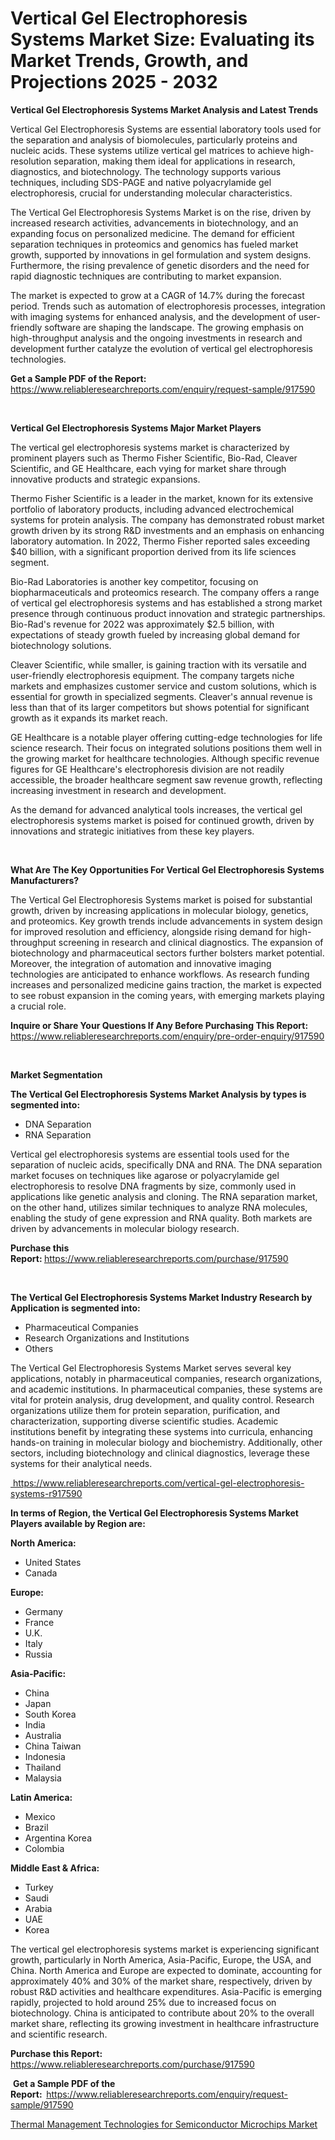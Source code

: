 <p><h1>Vertical Gel Electrophoresis Systems Market Size: Evaluating its Market Trends, Growth, and Projections 2025 - 2032</h1></p><p><strong>Vertical Gel Electrophoresis Systems Market Analysis and Latest Trends</strong></p>
<p><p>Vertical Gel Electrophoresis Systems are essential laboratory tools used for the separation and analysis of biomolecules, particularly proteins and nucleic acids. These systems utilize vertical gel matrices to achieve high-resolution separation, making them ideal for applications in research, diagnostics, and biotechnology. The technology supports various techniques, including SDS-PAGE and native polyacrylamide gel electrophoresis, crucial for understanding molecular characteristics.</p><p>The Vertical Gel Electrophoresis Systems Market is on the rise, driven by increased research activities, advancements in biotechnology, and an expanding focus on personalized medicine. The demand for efficient separation techniques in proteomics and genomics has fueled market growth, supported by innovations in gel formulation and system designs. Furthermore, the rising prevalence of genetic disorders and the need for rapid diagnostic techniques are contributing to market expansion.</p><p>The market is expected to grow at a CAGR of 14.7% during the forecast period. Trends such as automation of electrophoresis processes, integration with imaging systems for enhanced analysis, and the development of user-friendly software are shaping the landscape. The growing emphasis on high-throughput analysis and the ongoing investments in research and development further catalyze the evolution of vertical gel electrophoresis technologies.</p></p>
<p><strong>Get a Sample PDF of the Report:&nbsp;</strong> <a href="https://www.reliableresearchreports.com/enquiry/request-sample/917590?utm_campaign=2200&utm_medium=2&utm_source=Github&utm_content=ia&utm_term=07032025&utm_id=vertical-gel-electrophoresis-systems">https://www.reliableresearchreports.com/enquiry/request-sample/917590</a></p>
<p>&nbsp;</p>
<p><strong>Vertical Gel Electrophoresis Systems Major Market Players</strong></p>
<p><p>The vertical gel electrophoresis systems market is characterized by prominent players such as Thermo Fisher Scientific, Bio-Rad, Cleaver Scientific, and GE Healthcare, each vying for market share through innovative products and strategic expansions.</p><p>Thermo Fisher Scientific is a leader in the market, known for its extensive portfolio of laboratory products, including advanced electrochemical systems for protein analysis. The company has demonstrated robust market growth driven by its strong R&D investments and an emphasis on enhancing laboratory automation. In 2022, Thermo Fisher reported sales exceeding $40 billion, with a significant proportion derived from its life sciences segment.</p><p>Bio-Rad Laboratories is another key competitor, focusing on biopharmaceuticals and proteomics research. The company offers a range of vertical gel electrophoresis systems and has established a strong market presence through continuous product innovation and strategic partnerships. Bio-Rad's revenue for 2022 was approximately $2.5 billion, with expectations of steady growth fueled by increasing global demand for biotechnology solutions.</p><p>Cleaver Scientific, while smaller, is gaining traction with its versatile and user-friendly electrophoresis equipment. The company targets niche markets and emphasizes customer service and custom solutions, which is essential for growth in specialized segments. Cleaver's annual revenue is less than that of its larger competitors but shows potential for significant growth as it expands its market reach.</p><p>GE Healthcare is a notable player offering cutting-edge technologies for life science research. Their focus on integrated solutions positions them well in the growing market for healthcare technologies. Although specific revenue figures for GE Healthcare's electrophoresis division are not readily accessible, the broader healthcare segment saw revenue growth, reflecting increasing investment in research and development.</p><p>As the demand for advanced analytical tools increases, the vertical gel electrophoresis systems market is poised for continued growth, driven by innovations and strategic initiatives from these key players.</p></p>
<p>&nbsp;</p>
<p><strong>What Are The Key Opportunities For Vertical Gel Electrophoresis Systems Manufacturers?</strong></p>
<p><p>The Vertical Gel Electrophoresis Systems market is poised for substantial growth, driven by increasing applications in molecular biology, genetics, and proteomics. Key growth trends include advancements in system design for improved resolution and efficiency, alongside rising demand for high-throughput screening in research and clinical diagnostics. The expansion of biotechnology and pharmaceutical sectors further bolsters market potential. Moreover, the integration of automation and innovative imaging technologies are anticipated to enhance workflows. As research funding increases and personalized medicine gains traction, the market is expected to see robust expansion in the coming years, with emerging markets playing a crucial role.</p></p>
<p><strong>Inquire or Share Your Questions If Any Before Purchasing This Report:</strong> <a href="https://www.reliableresearchreports.com/enquiry/pre-order-enquiry/917590?utm_campaign=2200&utm_medium=2&utm_source=Github&utm_content=ia&utm_term=07032025&utm_id=vertical-gel-electrophoresis-systems">https://www.reliableresearchreports.com/enquiry/pre-order-enquiry/917590</a></p>
<p>&nbsp;</p>
<p><strong>Market Segmentation</strong></p>
<p><strong>The Vertical Gel Electrophoresis Systems Market Analysis by types is segmented into:</strong></p>
<p><ul><li>DNA Separation</li><li>RNA Separation</li></ul></p>
<p><p>Vertical gel electrophoresis systems are essential tools used for the separation of nucleic acids, specifically DNA and RNA. The DNA separation market focuses on techniques like agarose or polyacrylamide gel electrophoresis to resolve DNA fragments by size, commonly used in applications like genetic analysis and cloning. The RNA separation market, on the other hand, utilizes similar techniques to analyze RNA molecules, enabling the study of gene expression and RNA quality. Both markets are driven by advancements in molecular biology research.</p></p>
<p><strong>Purchase this Report:&nbsp;</strong><a href="https://www.reliableresearchreports.com/purchase/917590?utm_campaign=2200&utm_medium=2&utm_source=Github&utm_content=ia&utm_term=07032025&utm_id=vertical-gel-electrophoresis-systems">https://www.reliableresearchreports.com/purchase/917590</a></p>
<p>&nbsp;</p>
<p><strong>The Vertical Gel Electrophoresis Systems Market Industry Research by Application is segmented into:</strong></p>
<p><ul><li>Pharmaceutical Companies</li><li>Research Organizations and Institutions</li><li>Others</li></ul></p>
<p><p>The Vertical Gel Electrophoresis Systems Market serves several key applications, notably in pharmaceutical companies, research organizations, and academic institutions. In pharmaceutical companies, these systems are vital for protein analysis, drug development, and quality control. Research organizations utilize them for protein separation, purification, and characterization, supporting diverse scientific studies. Academic institutions benefit by integrating these systems into curricula, enhancing hands-on training in molecular biology and biochemistry. Additionally, other sectors, including biotechnology and clinical diagnostics, leverage these systems for their analytical needs.</p></p>
<p><a href="https://www.reliableresearchreports.com/vertical-gel-electrophoresis-systems-r917590?utm_campaign=2200&utm_medium=2&utm_source=Github&utm_content=ia&utm_term=07032025&utm_id=vertical-gel-electrophoresis-systems">&nbsp;https://www.reliableresearchreports.com/vertical-gel-electrophoresis-systems-r917590</a></p>
<p><strong>In terms of Region, the Vertical Gel Electrophoresis Systems Market Players available by Region are:</strong></p>
<p>
    <p> <strong> North America: </strong>
        <ul>
            <li>United States</li>
            <li>Canada</li>
        </ul>
        </p> 
    <p> <strong> Europe: </strong>
        <ul>
            <li>Germany</li>
            <li>France</li>
            <li>U.K.</li>
            <li>Italy</li>
            <li>Russia</li>
        </ul>
        </p> 
    <p> <strong> Asia-Pacific: </strong>
        <ul>
            <li>China</li>
            <li>Japan</li>
            <li>South Korea</li>
            <li>India</li>
            <li>Australia</li>
            <li>China Taiwan</li>
            <li>Indonesia</li>
            <li>Thailand</li>
            <li>Malaysia</li>
        </ul>
        </p> 
    <p> <strong> Latin America: </strong>
        <ul>
            <li>Mexico</li>
            <li>Brazil</li>
            <li>Argentina Korea</li>
            <li>Colombia</li>
        </ul>
        </p> 
    <p> <strong> Middle East & Africa: </strong>
        <ul>
            <li>Turkey</li>
            <li>Saudi</li>
            <li>Arabia</li>
            <li>UAE</li>
            <li>Korea</li>
        </ul>
    </p>
    </p>
<p><p>The vertical gel electrophoresis systems market is experiencing significant growth, particularly in North America, Asia-Pacific, Europe, the USA, and China. North America and Europe are expected to dominate, accounting for approximately 40% and 30% of the market share, respectively, driven by robust R&D activities and healthcare expenditures. Asia-Pacific is emerging rapidly, projected to hold around 25% due to increased focus on biotechnology. China is anticipated to contribute about 20% to the overall market share, reflecting its growing investment in healthcare infrastructure and scientific research.</p></p>
<p><strong>Purchase this Report: </strong><a href="https://www.reliableresearchreports.com/purchase/917590?utm_campaign=2200&utm_medium=2&utm_source=Github&utm_content=ia&utm_term=07032025&utm_id=vertical-gel-electrophoresis-systems">https://www.reliableresearchreports.com/purchase/917590</a></p>
<p>&nbsp;<strong>Get a Sample PDF of the Report:&nbsp;&nbsp;</strong><a href="https://www.reliableresearchreports.com/enquiry/request-sample/917590?utm_campaign=2200&utm_medium=2&utm_source=Github&utm_content=ia&utm_term=07032025&utm_id=vertical-gel-electrophoresis-systems">https://www.reliableresearchreports.com/enquiry/request-sample/917590</a></p>
<p><strong></strong></p>
<p><p><a href="https://github.com/rahu1506/Market-Research-Report-List-6/blob/main/thermal-management-technologies-for-semiconductor-microchips-market.md?utm_campaign=2200&utm_medium=2&utm_source=Github&utm_content=ia&utm_term=07032025&utm_id=vertical-gel-electrophoresis-systems">Thermal Management Technologies for Semiconductor Microchips Market</a></p></p>